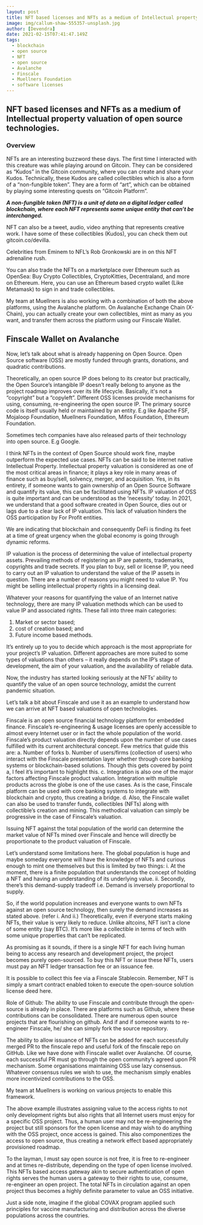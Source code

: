 ```yaml
---
layout: post
title: NFT based licenses and NFTs as a medium of Intellectual property valuation of open source technologies.
image: img/callum-shaw-555357-unsplash.jpg
author: [Devendra]
date: 2021-02-15T07:41:47.149Z
tags:
  - blockchain
  - open source
  - NFT
  - open source
  - Avalanche
  - Finscale
  - Muellners Foundation
  - software licenses
---
```


## NFT based licenses and NFTs as a medium of Intellectual property valuation of open source technologies.

### Overview

NFTs are an interesting buzzword these days. The first time I interacted with this creature was while playing around on Gitcoin. They can be considered as “Kudos” in the Gitcoin community, where you can create and share your Kudos. Technically, these Kudos are called collectibles which is also a form of a “non-fungible token”. They are a form of “art”, which can be obtained by playing some interesting quests on “Gitcoin Platform”.

***A non-fungible token (NFT) is a unit of data on a digital ledger called blockchain, where each NFT represents some unique entity that can’t be interchanged.***

NFT can also be a tweet, audio, video anything that represents creative work. I have some of these collectibles (Kudos), you can check them out gitcoin.co/devilla.












Celebrities from Eminem to NFL’s Rob Gronkowski are in on this NFT adrenaline rush.

You can also trade the NFTs on a marketplace over Ethereum such as OpenSea: Buy Crypto Collectibles, CryptoKitties, Decentraland, and more on Ethereum. Here, you can use an Ethereum based crypto wallet (Like Metamask) to sign in and trade collectibles.


My team at Muellners is also working with a combination of both the above platforms, using the Avalanche platform. 
On Avalanche Exchange Chain (X-Chain), you can actually create your own collectibles, mint as many as you want, and transfer them across the platform using our Finscale Wallet.





## Finscale Wallet on Avalanche


Now, let’s talk about what is already happening on Open Source. Open Source software (OSS) are mostly funded through grants, donations, and quadratic contributions.

Theoretically, an open source IP does belong to its creator but practically, the Open Source’s intangible IP doesn’t really belong to anyone as the project roadmap improves over its life lifecycle. Basically, it's not a “copyright” but a “copyleft”. 
Different OSS licenses provide mechanisms for using, consuming, re-engineering the open source IP. 
The primary source code is itself usually held or maintained by an entity. E.g like Apache FSF, Mojaloop Foundation, Muellners Foundation, Mifos Foundation, Ethereum Foundation.
 
Sometimes tech companies have also released parts of their technology into open source. E.g Google.

I think NFTs in the context of Open Source should work fine, maybe outperform the expected use cases. NFTs can be said to be internet native Intellectual Property.
Intellectual property valuation is considered as one of the most critical areas in finance; it plays a key role in many areas of finance such as buy/sell, solvency, merger, and acquisition.
Yes, in its entirety, if someone wants to gain ownership of an Open Source Software and quantify its value, this can be facilitated using NFTs.
IP valuation of OSS is quite important and can be understood as the ‘necessity’ today. 
In 2021, we understand that a good software created in Open Source, dies out or lags due to a clear lack of IP valuation. This lack of valuation hinders the OSS participation by For Profit entities.

We are indicating that blockchain and consequently DeFi is finding its feet at a time of great urgency when the global economy is going through dynamic reforms. 

IP valuation is the process of determining the value of intellectual property assets. Prevailing methods of registering an IP are patents, trademarks, copyrights and trade secrets. If you plan to buy, sell or license IP, you need to carry out an IP valuation to understand the value of the IP assets in question. There are a number of reasons you might need to value IP. You might be selling intellectual property rights in a licensing deal. 

Whatever your reasons for quantifying the value of an Internet native technology, there are many IP valuation methods which can be used to value IP and associated rights. 
These fall into three main categories: 
1) Market or sector based; 
2) cost of creation based; and 
3) Future income based methods.

It’s entirely up to you to decide which approach is the most appropriate for your project’s IP valuation. Different approaches are more suited to some types of valuations than others – it really depends on the IP’s stage of development, the aim of your valuation, and the availability of reliable data.

Now, the industry has started looking seriously at the NFTs’ ability to quantify the value of an open source technology, amidst the current pandemic situation.

Let’s talk a bit about Finscale and use it as an example to understand how we can arrive at NFT based valuations of open technologies. 

Finscale is an open source financial technology platform for embedded finance.
Finscale’s re-engineering & usage licenses are openly accessible to almost every Internet user or in fact the whole population of the world. 
Finscale’s product valuation directly depends upon the number of use cases fulfilled with its current architectural concept. Few metrics that guide this are: 
a. Number of forks
b. Number of users/firms (collection of users) who interact with the Finscale presentation layer whether through core banking systems or blockchain-based solutions. Though this gets covered by point a, I feel it’s important to highlight this.
c. Integration is also one of the major factors affecting Finscale product valuation. Integration with multiple products across the globe is one of the use cases. As is the case, Finscale platform can be used with core banking systems to integrate with blockchain and crypto, thus creating a bridge.
d. Also, the Finscale wallet can also be used to transfer funds, collectibles (NFTs) along with collectible’s creation and mining. This methodical valuation can simply be progressive in the case of Finscale’s valuation. 

Issuing NFT against the total population of the world can determine the market value of NFTs mined over Finscale and hence will directly be proportionate to the product valuation of Finscale.

Let’s understand some limitations here. The global population is huge and maybe someday everyone will have the knowledge of NFTs and curious enough to mint one themselves but this is limited by two things:
i. At the moment, there is a finite population that understands the concept of holding a NFT and having an understanding of its underlying value. 
ii. Secondly, there’s this demand-supply tradeoff i.e. Demand is inversely proportional to supply.

So, if the world population increases and everyone wants to own NFTs against an open source technology, then surely the demand increases as stated above. (refer i. And ii.) Theoretically, even if everyone starts making NFTs, their value is very likely to reduce. Unlike altcoins, NFT isn’t a clone of some entity (say BTC). It’s more like a collectible in terms of tech with some unique properties that can’t be replicated.

As promising as it sounds, if there is a single NFT for each living human being to access any research and development project, the project becomes purely open-sourced. To buy this NFT or issue these NFTs, users must pay an NFT ledger transaction fee or an issuance fee. 

It is possible to collect this fee via a Finscale Stablecoin. Remember, NFT is simply a smart contract enabled token to execute the open-source solution license deed here.

Role of Github: The ability to use Finscale and contribute through the open-source is already in place. There are platforms such as Github, where these contributions can be consolidated. There are numerous open source projects that are flourishing on github. And if and if someone wants to re-engineer Finscale, he/ she can simply fork the source repository. 

The ability to allow issuance of NFTs can be added for each successfully merged PR to the finscale repo and useful fork of the finscale repo on GitHub. Like we have done with Finscale wallet over Avalanche. Of course, each successful PR must go through the open community’s agreed upon PR mechanism. Some organisations maintaining OSS use lazy consensus. Whatever consensus rules we wish to use, the mechanism simply enables more incentivized contributions to the OSS.

My team at Muellners is working on various projects to enable this framework.

The above example illustrates assigning value to the access rights to not only development rights but also rights that all Internet users must enjoy for a specific OSS project. 
Thus, a human user may not be re-engineering the project but still sponsors for the open license and may wish to do anything with the OSS project, once access is gained. This also componentizes the access to open source, thus creating a network effect based appropriately provisioned roadmap.
 
To the layman, I must say open source is not free, it is free to re-engineer and at times re-distribute, depending on the type of open license involved. 
This NFTs based access gateway akin to secure authentication of open rights serves the human users a gateway to their rights to use, consume, re-engineer an open project. The total NFTs in circulation against an open project thus becomes a highly definite parameter to value an OSS initiative.

Just a side note, imagine if the global COVAX program applied such principles for vaccine manufacturing and distribution across the diverse populations across the countries. 

